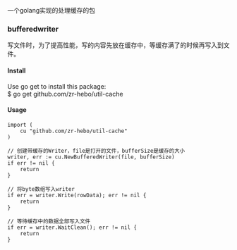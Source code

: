 一个golang实现的处理缓存的包  

### bufferedwriter
 写文件时，为了提高性能，写的内容先放在缓存中，等缓存满了的时候再写入到文件。
#### Install

Use go get to install this package:<br>
$ go get github.com/zr-hebo/util-cache

#### Usage

```golang
import (
	cu "github.com/zr-hebo/util-cache"
)

// 创建带缓存的Writer，file是打开的文件，bufferSize是缓存的大小
writer, err := cu.NewBufferedWriter(file, bufferSize)
if err != nil {
	return
}

// 将byte数组写入writer	
if err = writer.Write(rowData); err != nil {
	return
}

// 等待缓存中的数据全部写入文件
if err = writer.WaitClean(); err != nil {
	return
}
```
